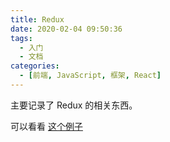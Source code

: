 ```yaml
---
title: Redux
date: 2020-02-04 09:50:36
tags:
  - 入门
  - 文档
categories:
  - [前端, JavaScript, 框架, React]
---
```


主要记录了 Redux 的相关东西。

可以看看 [这个例子](https://codesandbox.io/s/jovial-gates-wbs8e)
